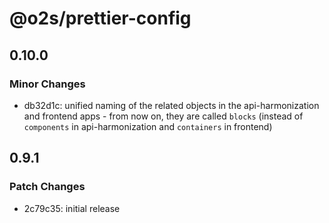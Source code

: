 # @o2s/prettier-config

## 0.10.0

### Minor Changes

- db32d1c: unified naming of the related objects in the api-harmonization and frontend apps - from now on, they are called `blocks` (instead of `components` in api-harmonization and `containers` in frontend)

## 0.9.1

### Patch Changes

- 2c79c35: initial release
